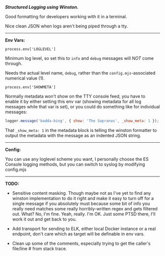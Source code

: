 ***Structured Logging using Winston.***

Good formatting for developers working with it in a terminal.

Nice clean JSON when logs aren't being piped through a tty.

---------

**Env Vars:**

`process.env['LOGLEVEL']`

Minimum log level, so set this to `info` and `debug` messages will *NOT* come through.

Needs the actual level name, `debug`, rather than the `config.mjs`-associated numerical value (1).

`process.env['SHOWMETA']`

Normally metadata won't show on the TTY console feed, you have to enable it by either setting this env var (showing metadata for all log messages
while that var is set), or you could do something like for individual messages:

```javascript
logger.message('badda-bing', { show: 'The Sopranos', _show_meta: 1 });
```

That `_show_meta: 1` in the metadata block is telling the winston formatter to output the metadata with the message as an indented JSON string.

---------

**Config:**

You can use any loglevel scheme you want, I personally choose the ES Console logging methods, but you can switch to syslog by modifying config.mjs

---------

**TODO:**

* Sensitive content masking. Though maybe not as I've yet to find any winston implementation to do it right and make it easy to turn off for
a single message if you absolutely must because some bit of info you really need matches some really horribly-written regex and gets filtered out.
What? No, I'm fine.  Yeah, really.  I'm OK.  Just some PTSD there, I'll work it out and get back to you.

* Add transport for sending to ELK, either local Docker instance or a real endpoint, don't care which as target will be definable in env vars.

* Clean up some of the comments, especially trying to get the caller's file/line # from stack trace.

